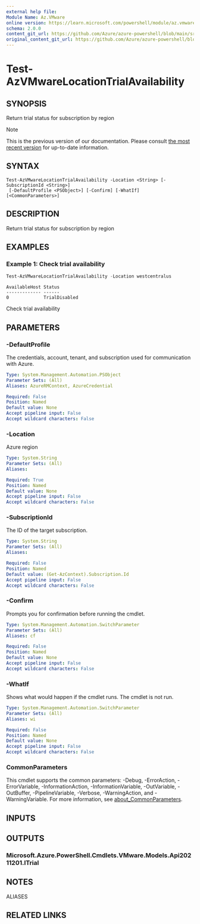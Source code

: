 ```yaml
---
external help file: 
Module Name: Az.VMware
online version: https://learn.microsoft.com/powershell/module/az.vmware/test-azvmwarelocationtrialavailability
schema: 2.0.0
content_git_url: https://github.com/Azure/azure-powershell/blob/main/src/VMware/help/Test-AzVMwareLocationTrialAvailability.md
original_content_git_url: https://github.com/Azure/azure-powershell/blob/main/src/VMware/help/Test-AzVMwareLocationTrialAvailability.md
---
```


# Test-AzVMwareLocationTrialAvailability

## SYNOPSIS
Return trial status for subscription by region

> [!NOTE]
>This is the previous version of our documentation. Please consult [the most recent version](/powershell/module/az.vmware/test-azvmwarelocationtrialavailability) for up-to-date information.

## SYNTAX

```
Test-AzVMwareLocationTrialAvailability -Location <String> [-SubscriptionId <String>]
 [-DefaultProfile <PSObject>] [-Confirm] [-WhatIf] [<CommonParameters>]
```

## DESCRIPTION
Return trial status for subscription by region

## EXAMPLES

### Example 1: Check trial availability
```powershell
Test-AzVMwareLocationTrialAvailability -Location westcentralus
```

```output
AvailableHost Status
------------- ------
0             TrialDisabled
```

Check trial availability

## PARAMETERS

### -DefaultProfile
The credentials, account, tenant, and subscription used for communication with Azure.

```yaml
Type: System.Management.Automation.PSObject
Parameter Sets: (All)
Aliases: AzureRMContext, AzureCredential

Required: False
Position: Named
Default value: None
Accept pipeline input: False
Accept wildcard characters: False
```

### -Location
Azure region

```yaml
Type: System.String
Parameter Sets: (All)
Aliases:

Required: True
Position: Named
Default value: None
Accept pipeline input: False
Accept wildcard characters: False
```

### -SubscriptionId
The ID of the target subscription.

```yaml
Type: System.String
Parameter Sets: (All)
Aliases:

Required: False
Position: Named
Default value: (Get-AzContext).Subscription.Id
Accept pipeline input: False
Accept wildcard characters: False
```

### -Confirm
Prompts you for confirmation before running the cmdlet.

```yaml
Type: System.Management.Automation.SwitchParameter
Parameter Sets: (All)
Aliases: cf

Required: False
Position: Named
Default value: None
Accept pipeline input: False
Accept wildcard characters: False
```

### -WhatIf
Shows what would happen if the cmdlet runs.
The cmdlet is not run.

```yaml
Type: System.Management.Automation.SwitchParameter
Parameter Sets: (All)
Aliases: wi

Required: False
Position: Named
Default value: None
Accept pipeline input: False
Accept wildcard characters: False
```

### CommonParameters
This cmdlet supports the common parameters: -Debug, -ErrorAction, -ErrorVariable, -InformationAction, -InformationVariable, -OutVariable, -OutBuffer, -PipelineVariable, -Verbose, -WarningAction, and -WarningVariable. For more information, see [about_CommonParameters](http://go.microsoft.com/fwlink/?LinkID=113216).

## INPUTS

## OUTPUTS

### Microsoft.Azure.PowerShell.Cmdlets.VMware.Models.Api20211201.ITrial

## NOTES

ALIASES

## RELATED LINKS

